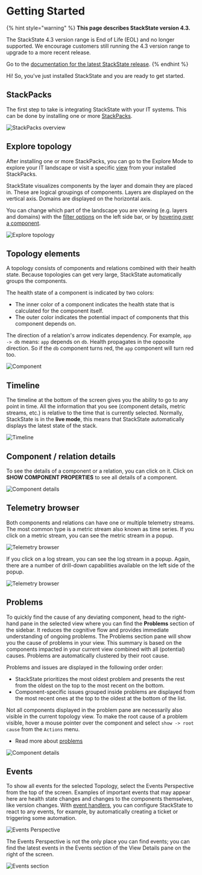 # Getting Started

{% hint style="warning" %}
**This page describes StackState version 4.3.**

The StackState 4.3 version range is End of Life (EOL) and no longer supported. We encourage customers still running the 4.3 version range to upgrade to a more recent release.

Go to the [documentation for the latest StackState release](https://docs.stackstate.com/).
{% endhint %}

Hi! So, you've just installed StackState and you are ready to get started.

## StackPacks

The first step to take is integrating StackState with your IT systems. This can be done by installing one or more [StackPacks](../../stackpacks/about-stackpacks.md).

![StackPacks overview](../../.gitbook/assets/v43_stackpacks.png)

## Explore topology

After installing one or more StackPacks, you can go to the Explore Mode to explore your IT landscape or visit a specific [view](../views.md) from your installed StackPacks.

StackState visualizes components by the layer and domain they are placed in. These are logical groupings of components. Layers are displayed on the vertical axis. Domains are displayed on the horizontal axis.

You can change which part of the landscape you are viewing \(e.g. layers and domains\) with the [filter options](../view_filters.md) on the left side bar, or by [hovering over a component](../perspectives/topology-perspective.md#interactive-navigation).

![Explore topology](../../.gitbook/assets/v43_topology.png)

## Topology elements

A topology consists of components and relations combined with their health state. Because topologies can get very large, StackState automatically groups the components.

The health state of a component is indicated by two colors:

* The inner color of a component indicates the health state that is calculated for the component itself.
* The outer color indicates the potential impact of components that this component depends on.

The direction of a relation's arrow indicates dependency. For example, `app -> db` means: `app` depends on `db`. Health propagates in the opposite direction. So if the `db` component turns red, the `app` component will turn red too.

![Component](../../.gitbook/assets/021_topology_elements.png)

## Timeline

The timeline at the bottom of the screen gives you the ability to go to any point in time. All the information that you see \(component details, metric streams, etc.\) is relative to the time that is currently selected. Normally, StackState is in the **live mode**, this means that StackState automatically displays the latest state of the stack.

![Timeline](../../.gitbook/assets/v43_timeline.png)

## Component / relation details

To see the details of a component or a relation, you can click on it. Click on **SHOW COMPONENT PROPERTIES** to see all details of a component.

![Component details](../../.gitbook/assets/v43_component_details.png)

## Telemetry browser

Both components and relations can have one or multiple telemetry streams. The most common type is a metric stream also known as time series. If you click on a metric stream, you can see the metric stream in a popup.

![Telemetry browser](../../.gitbook/assets/v43_component_details_inspect_metric_stream.png)

If you click on a log stream, you can see the log stream in a popup. Again, there are a number of drill-down capabilities available on the left side of the popup.

![Telemetry browser](../../.gitbook/assets/v43_component_details_inspect_log_stream.png)

## Problems

To quickly find the cause of any deviating component, head to the right-hand pane in the selected view where you can find the **Problems** section of the sidebar. It reduces the cognitive flow and provides immediate understanding of ongoing problems. The Problems section pane will show you the cause of problems in your view. This summary is based on the components impacted in your current view combined with all \(potential\) causes. Problems are automatically clustered by their root cause.

Problems and issues are displayed in the following order order:

* StackState prioritizes the most oldest problem and presents the rest from the oldest on the top to the most recent on the bottom.
* Component-specific issues grouped inside problems are displayed from the most recent ones at the top to the oldest at the bottom of the list.

Not all components displayed in the problem pane are necessarily also visible in the current topology view. To make the root cause of a problem visible, hover a mouse pointer over the component and select `show -> root cause` from the `Actions` menu.

* Read more about [problems](../problems/problems.md)

![Component details](../../.gitbook/assets/v43_problem_summary.png)

## Events

To show all events for the selected Topology, select the Events Perspective from the top of the screen. Examples of important events that may appear here are health state changes and changes to the components themselves, like version changes. With [event handlers](../health-state-and-event-notifications/send-event-notifications.md), you can configure StackState to react to any events, for example, by automatically creating a ticket or triggering some automation.

![Events Perspective](../../.gitbook/assets/v43_events-perspective.png)

The Events Perspective is not the only place you can find events; you can find the latest events in the Events section of the View Details pane on the right of the screen.

![Events section](../../.gitbook/assets/v43_events-section.png)

